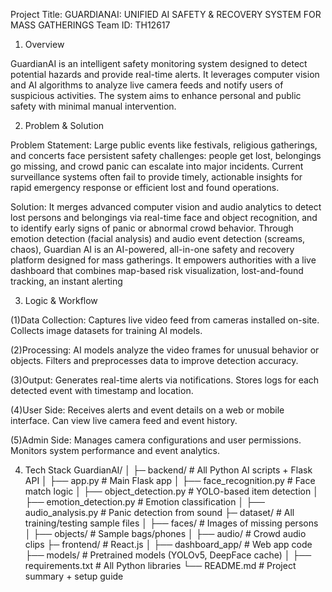 Project Title: GUARDIANAI: UNIFIED AI SAFETY & RECOVERY SYSTEM FOR MASS GATHERINGS
Team ID: TH12617

1. Overview

GuardianAI is an intelligent safety monitoring system designed to detect potential hazards and provide real-time alerts. It leverages computer vision and AI algorithms to analyze live camera feeds and notify users of suspicious activities. The system aims to enhance personal and public safety with minimal manual intervention.

2. Problem & Solution

Problem Statement:
Large public events like festivals, religious gatherings, and concerts face persistent safety challenges: people get lost, belongings go missing, and crowd panic can escalate into major incidents. Current surveillance systems often fail to provide timely, actionable insights for rapid emergency response or efficient lost and found operations.

Solution:
It merges advanced computer vision and audio analytics to detect lost persons and belongings via real-time face and object recognition, and to identify early signs of panic or abnormal crowd behavior. Through emotion detection (facial analysis) and audio event detection (screams, chaos), Guardian AI is an AI-powered, all-in-one safety and recovery platform designed for mass gatherings. It empowers authorities with a live dashboard that combines map-based risk visualization, lost-and-found tracking, an instant alerting

3. Logic & Workflow

 (1)Data Collection:
     Captures live video feed from cameras installed on-site.
     Collects image datasets for training AI models.

 (2)Processing:
     AI models analyze the video frames for unusual behavior or objects.
     Filters and preprocesses data to improve detection accuracy.

 (3)Output:
     Generates real-time alerts via notifications.
     Stores logs for each detected event with timestamp and location.

 (4)User Side:
     Receives alerts and event details on a web or mobile interface.
     Can view live camera feed and event history.

 (5)Admin Side:
     Manages camera configurations and user permissions.
     Monitors system performance and event analytics.

4. Tech Stack
GuardianAI/
│
├─ backend/       # All Python AI scripts + Flask API
│ ├── app.py      # Main Flask app
│ ├── face_recognition.py    # Face match logic
│ ├── object_detection.py    # YOLO-based item detection
│ ├── emotion_detection.py   # Emotion classification
│ ├── audio_analysis.py      # Panic detection from sound
├─ dataset/      # All training/testing sample files
│ ├── faces/     # Images of missing persons
│ ├── objects/   # Sample bags/phones
│ ├── audio/     # Crowd audio clips
├─ frontend/     # React.js
│ ├── dashboard_app/      # Web app code
├── models/               # Pretrained models (YOLOv5, DeepFace cache)
│
├── requirements.txt     # All Python libraries
└── README.md            # Project summary + setup guide
